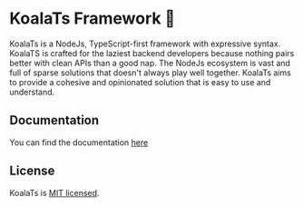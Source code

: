 # KoalaTs Framework 🐨

KoalaTs is a NodeJs, TypeScript-first framework with expressive syntax. KoalaTS is crafted for the laziest backend
developers because nothing pairs better with clean APIs than a good nap. The NodeJs ecosystem is vast and full of
sparse solutions that doesn't always play well together. KoalaTs aims to provide a cohesive and opinionated solution
that is easy to use and understand.

## Documentation

You can find the documentation [here](https://koala-ts.github.io/docs/)

## License

KoalaTs is [MIT licensed](/LICENSE).
